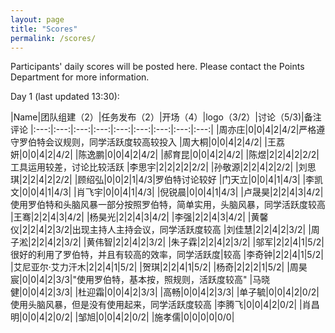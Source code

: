 ```yaml
---
layout: page
title: "Scores"
permalink: /scores/
---
```


Participants' daily scores will be posted here. Please contact the Points Department for more information.

Day 1 (last updated 13:30):

|Name|团队组建（2）|任务发布（2）|开场（4）|logo（3/2）|讨论（5/3)|备注评论
|:---:|:---:|:---:|:---:|:---:|:---:|:---:|:---:|:---:|
|周亦庄|0|0|4|2|4/2|严格遵守罗伯特会议规则，同学活跃度较高较投入
|周大桐|0|0|4|2|4/2|
|王荔妍|0|0|4|2|4/2|
|陈逸鹏|0|0|4|2|4/2|
|郝育昆|0|0|4|2|4/2|
|陈煜|2|2|4|2|2/2|工具运用较差，讨论比较活跃
|李思宇|2|2|2|2|2/2|
|孙敬源|2|2|4|2|2/2|
|刘思琪|2|2|4|2|2/2|
|顾绍弘|0|0|2|1|4/3|罗伯特讨论较好
|门天立|0|0|4|1|4/3|
|李凯文|0|0|4|1|4/3|
|肖飞宇|0|0|4|1|4/3|
|倪锐晨|0|0|4|1|4/3|
|卢晟昊|2|2|4|3|4/2|使用罗伯特和头脑风暴一部分按照罗伯特，简单实用，头脑风暴，同学活跃度较高
|王骞|2|2|4|3|4/2|
|杨昊光|2|2|4|3|4/2|
|李强|2|2|4|3|4/2|
|黄馨仪|2|2|4|2|3/2|出现主持人主持会议，同学活跃度较高
|刘佳慧|2|2|4|2|3/2|
|周子淞|2|2|4|2|3/2|
|黄伟智|2|2|4|2|3/2|
|朱子霖|2|2|4|2|3/2|
|邬军|2|2|4|1|5/2|很好的利用了罗伯特，并且有较高的效率，同学活跃度|较高
|李奇钟|2|2|4|1|5/2|
|艾尼亚尔·艾力汗木|2|2|4|1|5/2|
|贺琪|2|2|4|1|5/2|
|杨奇|2|2|2|1|5/2|
|周昊宸|0|0|4|2|3/3|"使用罗伯特，基本按，照规则，活跃度较高"
|马晓健|0|0|4|2|3/3|
|杜迎霜|0|0|4|2|3/3|
|高畅|0|0|4|2|3/3|
|单子毓|0|0|4|2|0/2|使用头脑风暴，但是没有使用起来，同学活跃度较高
|李腾飞|0|0|4|2|0/2|
|肖昌明|0|0|4|2|0/2|
|邹旭|0|0|4|2|0/2|
|施孝儒|0|0|0|0|0/0|



